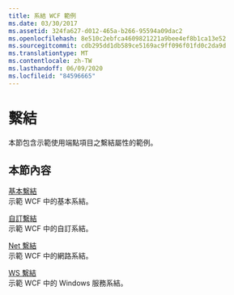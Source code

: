 ```yaml
---
title: 系結 WCF 範例
ms.date: 03/30/2017
ms.assetid: 324fa627-d012-465a-b266-95594a09dac2
ms.openlocfilehash: 8e510c2ebfca4609821221a9bee4ef8b1ca13e52
ms.sourcegitcommit: cdb295dd1db589ce5169ac9ff096f01fd0c2da9d
ms.translationtype: MT
ms.contentlocale: zh-TW
ms.lasthandoff: 06/09/2020
ms.locfileid: "84596665"
---
```

# <a name="binding"></a>繫結

本節包含示範使用端點項目之繫結屬性的範例。  
  
## <a name="in-this-section"></a>本節內容
  
 [基本繫結](basic-binding.md)  
 示範 WCF 中的基本系結。  
  
 [自訂繫結](custom-binding.md)  
 示範 WCF 中的自訂系結。  
  
 [Net 繫結](net-binding.md)  
 示範 WCF 中的網路系結。  
  
 [WS 繫結](ws-binding.md)  
 示範 WCF 中的 Windows 服務系結。
